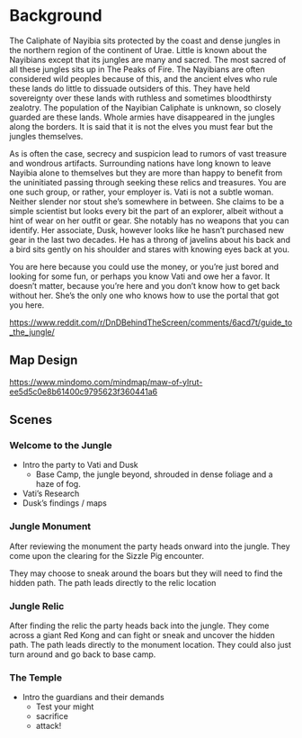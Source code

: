 # Background
The Caliphate of Nayibia sits protected by the coast and dense jungles in the northern region of the continent of Urae. Little is known about the Nayibians except that its jungles are many and sacred. The most sacred of all these jungles sits up in The Peaks of Fire. The Nayibians are often considered wild peoples because of this, and the ancient elves who rule these lands do little to dissuade outsiders of this. They have held sovereignty over these lands with ruthless and sometimes bloodthirsty zealotry. The population of the Nayibian Caliphate is unknown, so closely guarded are these lands. Whole armies have disappeared in the jungles along the borders. It is said that it is not the elves you must fear but the jungles themselves.

As is often the case, secrecy and suspicion lead to rumors of vast treasure and wondrous artifacts. Surrounding nations have long known to leave Nayibia alone to themselves but they are more than happy to benefit from the uninitiated passing through seeking these relics and treasures. You are one such group, or rather, your employer is. Vati is not a subtle woman. Neither slender nor stout she’s somewhere in between. She claims to be a simple scientist but looks every bit the part of an explorer, albeit without a hint of wear on her outfit or gear. She notably has no weapons that you can identify. Her associate, Dusk, however looks like he hasn’t purchased new gear in the last two decades. He has a throng of javelins about his back and a bird sits gently on his shoulder and stares with knowing eyes back at you.

You are here because you could use the money, or you’re just bored and looking for some fun, or perhaps you know Vati and owe her a favor. It doesn’t matter, because you’re here and you don’t know how to get back without her. She’s the only one who knows how to use the portal that got you here.

https://www.reddit.com/r/DnDBehindTheScreen/comments/6acd7t/guide_to_the_jungle/

## Map Design

https://www.mindomo.com/mindmap/maw-of-ylrut-ee5d5c0e8b61400c9795623f360441a6

## Scenes
### Welcome to the Jungle
- Intro the party to Vati and Dusk
  - Base Camp, the jungle beyond, shrouded in dense foliage and a haze of fog.
- Vati’s Research
- Dusk’s findings / maps

### Jungle Monument
After reviewing the monument the party heads onward into the jungle. They come upon the clearing for the Sizzle Pig encounter.

They may choose to sneak around the boars but they will need to find the hidden path. The path leads directly to the relic location

### Jungle Relic
After finding the relic the party heads back into the jungle. They come across a giant Red Kong and can fight or sneak and uncover the hidden path. The path leads directly to the monument location. They could also just turn around and go back to base camp.

### The Temple
- Intro the guardians and their demands
  - Test your might
  - sacrifice
  - attack!
